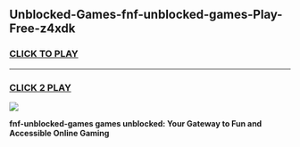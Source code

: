 
## Unblocked-Games-fnf-unblocked-games-Play-Free-z4xdk
<h3>
<a href="https://premium76.site?title=fnf-unblocked-games&ref=09A">CLICK TO PLAY</a></h3>
<hr>

<h3>
<a href="https://premium76.site?title=fnf-unblocked-games&ref=09A">CLICK 2 PLAY</a>
  
</h3>

<a href="https://premium76.site?title=fnf-unblocked-games&ref=09A"><img src="https://clearcache.store/games.png"></a>


**fnf-unblocked-games games unblocked: Your Gateway to Fun and Accessible Online Gaming**
